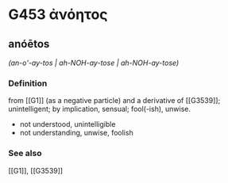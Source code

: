 # G453 ἀνόητος

## anóētos

_(an-o'-ay-tos | ah-NOH-ay-tose | ah-NOH-ay-tose)_

### Definition

from [[G1]] (as a negative particle) and a derivative of [[G3539]]; unintelligent; by implication, sensual; fool(-ish), unwise.

- not understood, unintelligible
- not understanding, unwise, foolish

### See also

[[G1]], [[G3539]]


